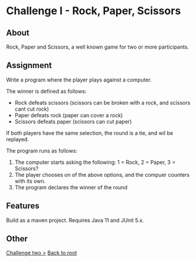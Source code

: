 # Challenge I - Rock, Paper, Scissors

## About

Rock, Paper and Scissors, a well known game for two or more participants. 

## Assignment
Write a program where the player plays against a computer.

The winner is defined as follows:
- Rock defeats scissors (scissors can be broken with a rock, and scissors cant cut rock)
- Paper defeats rock (paper can cover a rock)
- Scissors defeats paper (scissors can cut paper)

If both players have the same selection, the round is a tie, and wil be replayed.

The program runs as follows:
1. The computer starts asking the following: 1 = Rock, 2 = Paper, 3 = Scissors?
2. The player chooses on of the above options, and the compuer counters with its own.
3. The program declares the winner of the round

## Features
Build as a maven project. Requires Java 11 and JUnit 5.x.
## Other
[Challenge two >](Haaste2/challengetwo)
[Back to root](https://github.com/SJarno/Schoolproject-Java-Challenges)
